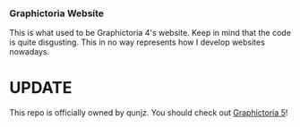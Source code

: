 ### Graphictoria Website
This is what used to be Graphictoria 4's website. Keep in mind that the code is quite disgusting. This in no way represents how I develop websites nowadays.

# UPDATE
This repo is officially owned by qunjz. You should check out <a href="https://gtoria.net" target="_blank">Graphictoria 5</a>!
